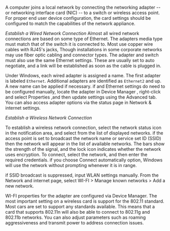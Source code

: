 A computer joins a local network by connecting the networking adapter -- or networking interface card (NIC) -- to a switch or wireless access point. For proper end user device configuration, the card settings should be configured to match the capabilities of the network appliance.

*Establish a Wired Network Connection*
Almost all wired network connections are based on some type of Ethernet. The adapters media type must match that of the switch it is connected to. Most use copper wire cables with RJ45's jacks, Though installations in some corporate networks may use fiber optic cabling and connector types. The adapter and switch must also use the same Ethernet settings. These are usually set to auto negotiate, and a link will be established as soon as the cable is plugged in.

Under Windows, each wired adapter is assigned a name. The first adapter is labeled `Ethernet`. Additional adapters are identified as `Ethernet2` and up. A new name can be applied if necessary. if and Ethernet settings do need to be configured manually, locate the adapter in Device Manager , right-click and select Properties ,and then update settings using the Advanced tab. You can also access adapter options via the status page in Network & internet settings. 

*Establish a Wireless Network Connection*

To establish a wireless network connection, select the network status icon in the notification area, and select from the list of displayed networks. if the access point is set to broadcast the network name or service set ID (SSID) then the network will appear in the list of available networks. The bars show the strength of the signal, and the lock icon indicates whether the network uses encryption. To connect, select the network, and then enter the required credentials. if you choose Connect automatically option, Windows will use the network without prompting whenever it is in range. 

if SSID broadcast is suppressed, input WLAN settings manually. From the Network and internet page, select WI-FI > Manage known networks > Add a new network. 

WI-FI properties for the adapter are configured via Device Manager. The most important setting on a wireless card is support for the 802.11 standard. Most cars are set to support any standards available. This means that a card that supports 802.11n will also be able to connect to 802.11g and 802.11b networks. You can also adjust parameters such as roaming aggressiveness and transmit power to address connection issues. 